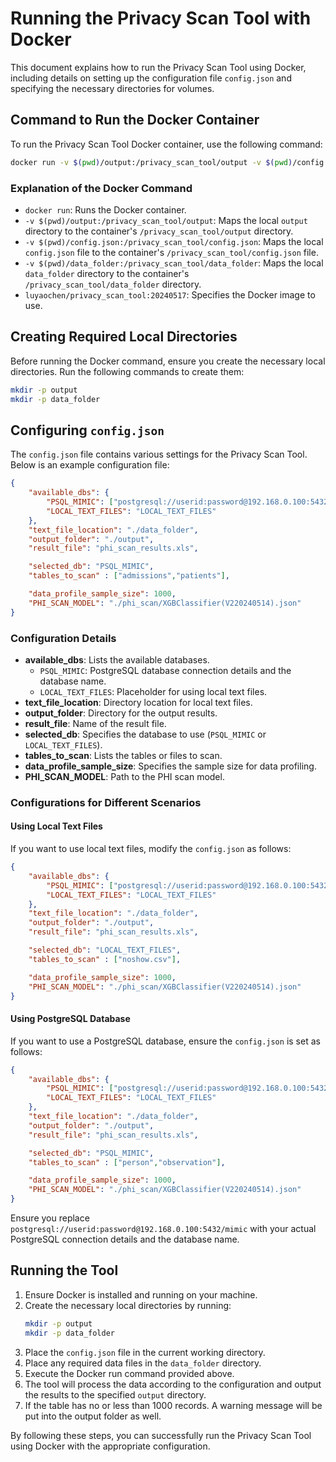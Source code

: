 
# Running the Privacy Scan Tool with Docker

This document explains how to run the Privacy Scan Tool using Docker, including details on setting up the configuration file `config.json` and specifying the necessary directories for volumes.

## Command to Run the Docker Container

To run the Privacy Scan Tool Docker container, use the following command:

```bash
docker run -v $(pwd)/output:/privacy_scan_tool/output -v $(pwd)/config.json:/privacy_scan_tool/config.json -v $(pwd)/data_folder:/privacy_scan_tool/data_folder luyaochen/privacy_scan_tool:20240517
```

### Explanation of the Docker Command

- `docker run`: Runs the Docker container.
- `-v $(pwd)/output:/privacy_scan_tool/output`: Maps the local `output` directory to the container's `/privacy_scan_tool/output` directory.
- `-v $(pwd)/config.json:/privacy_scan_tool/config.json`: Maps the local `config.json` file to the container's `/privacy_scan_tool/config.json` file.
- `-v $(pwd)/data_folder:/privacy_scan_tool/data_folder`: Maps the local `data_folder` directory to the container's `/privacy_scan_tool/data_folder` directory.
- `luyaochen/privacy_scan_tool:20240517`: Specifies the Docker image to use.

## Creating Required Local Directories

Before running the Docker command, ensure you create the necessary local directories. Run the following commands to create them:

```bash
mkdir -p output
mkdir -p data_folder
```

## Configuring `config.json`

The `config.json` file contains various settings for the Privacy Scan Tool. Below is an example configuration file:

```json
{
    "available_dbs": {
        "PSQL_MIMIC": ["postgresql://userid:password@192.168.0.100:5432/mimic", "mimiciii"],
        "LOCAL_TEXT_FILES": "LOCAL_TEXT_FILES"
    },
    "text_file_location": "./data_folder", 
    "output_folder": "./output",
    "result_file": "phi_scan_results.xls",

    "selected_db": "PSQL_MIMIC",
    "tables_to_scan" : ["admissions","patients"],

    "data_profile_sample_size": 1000,
    "PHI_SCAN_MODEL": "./phi_scan/XGBClassifier(V220240514).json"
}
```

### Configuration Details

- **available_dbs**: Lists the available databases. 
  - `PSQL_MIMIC`: PostgreSQL database connection details and the database name.
  - `LOCAL_TEXT_FILES`: Placeholder for using local text files.
- **text_file_location**: Directory location for local text files.
- **output_folder**: Directory for the output results.
- **result_file**: Name of the result file.
- **selected_db**: Specifies the database to use (`PSQL_MIMIC` or `LOCAL_TEXT_FILES`).
- **tables_to_scan**: Lists the tables or files to scan.
- **data_profile_sample_size**: Specifies the sample size for data profiling.
- **PHI_SCAN_MODEL**: Path to the PHI scan model.

### Configurations for Different Scenarios

#### Using Local Text Files

If you want to use local text files, modify the `config.json` as follows:

```json
{
    "available_dbs": {
        "PSQL_MIMIC": ["postgresql://userid:password@192.168.0.100:5432/mimic", "mimiciii"],
        "LOCAL_TEXT_FILES": "LOCAL_TEXT_FILES"
    },
    "text_file_location": "./data_folder", 
    "output_folder": "./output",
    "result_file": "phi_scan_results.xls",

    "selected_db": "LOCAL_TEXT_FILES",
    "tables_to_scan" : ["noshow.csv"],

    "data_profile_sample_size": 1000,
    "PHI_SCAN_MODEL": "./phi_scan/XGBClassifier(V220240514).json"
}
```

#### Using PostgreSQL Database

If you want to use a PostgreSQL database, ensure the `config.json` is set as follows:

```json
{
    "available_dbs": {
        "PSQL_MIMIC": ["postgresql://userid:password@192.168.0.100:5432/mimic", "mimiciii"],
        "LOCAL_TEXT_FILES": "LOCAL_TEXT_FILES"
    },
    "text_file_location": "./data_folder", 
    "output_folder": "./output",
    "result_file": "phi_scan_results.xls",

    "selected_db": "PSQL_MIMIC",
    "tables_to_scan" : ["person","observation"],

    "data_profile_sample_size": 1000,
    "PHI_SCAN_MODEL": "./phi_scan/XGBClassifier(V220240514).json"
}
```

Ensure you replace `postgresql://userid:password@192.168.0.100:5432/mimic` with your actual PostgreSQL connection details and the database name.

## Running the Tool

1. Ensure Docker is installed and running on your machine.
2. Create the necessary local directories by running:
    ```bash
    mkdir -p output
    mkdir -p data_folder
    ```
3. Place the `config.json` file in the current working directory.
4. Place any required data files in the `data_folder` directory.
5. Execute the Docker run command provided above.
6. The tool will process the data according to the configuration and output the results to the specified `output` directory.
7. If the table has no or less than 1000 records. A warning message will be put into the output folder as well. 

By following these steps, you can successfully run the Privacy Scan Tool using Docker with the appropriate configuration.
